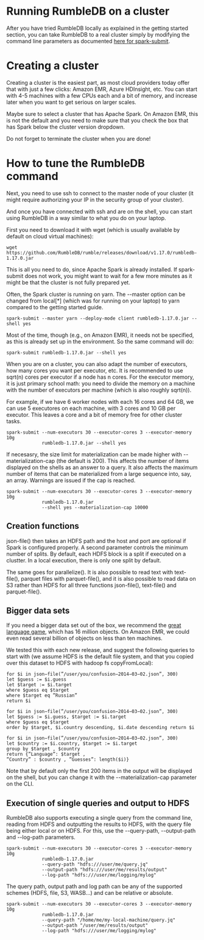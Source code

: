 # Running RumbleDB on a cluster

After you have tried RumbleDB locally as explained in the getting started section, you can take RumbleDB to a real cluster
simply by modifying the command line parameters as documented [here for spark-submit](https://spark.apache.org/docs/latest/submitting-applications.html).

# Creating a cluster

Creating a cluster is the easiest part, as most cloud providers today offer that with just a few clicks: Amazon EMR, Azure HDInsight, etc. You can start with 4-5 machines with a few CPUs each and a bit of memory, and increase later when you want to get serious on larger scales.

Maybe sure to select a cluster that has Apache Spark. On Amazon EMR, this is not the default and you need to make sure that you check the box that has Spark below the cluster version dropdown.

Do not forget to terminate the cluster when you are done!

# How to tune the RumbleDB command

Next, you need to use ssh to connect to the master node of your cluster (it might require authorizing your IP in the security group of your cluster).

And once you have connected with ssh and are on the shell, you can start using RumbleDB in a way similar to what you do on your laptop.

First you need to download it with wget (which is usually available by default on cloud virtual machines):

    wget https://github.com/RumbleDB/rumble/releases/download/v1.17.0/rumbledb-1.17.0.jar

This is all you need to do, since Apache Spark is already installed. If spark-submit does not work, you might want to wait for a few more minutes as it might be that the cluster is not fully prepared yet.

Often, the Spark cluster is running on yarn. The --master option can be changed from local[\*] (which was for running on your laptop) to yarn compared to the getting started guide.

    spark-submit --master yarn --deploy-mode client rumbledb-1.17.0.jar --shell yes
                 
Most of the time, though (e.g., on Amazon EMR), it needs not be specified, as this is already set up in the environment. So the same command will do:

    spark-submit rumbledb-1.17.0.jar --shell yes
                 
When you are on a cluster, you can also adapt the number of executors, how many cores you want per executor, etc. It is recommended to use sqrt(n) cores per executor if a node has n cores. For the executor memory, it is just primary school math: you need to divide the memory on a machine with the number of executors per machine (which is also roughly sqrt(n)).

For example, if we have 6 worker nodes with each 16 cores and 64 GB, we can use 5 executores on each machine, with 3 cores and 10 GB per executor. This leaves a core and a bit of memory free for other cluster tasks.

    spark-submit --num-executors 30 --executor-cores 3 --executor-memory 10g
                 rumbledb-1.17.0.jar --shell yes

If necesasry, the size limit for materialization can be made higher with --materialization-cap (the default is 200). This affects the number of items displayed on the shells as an answer to a query. It also affects the maximum number of items that can be materialized from a large sequence into, say, an array. Warnings are issued if the cap is reached.

    spark-submit --num-executors 30 --executor-cores 3 --executor-memory 10g
                 rumbledb-1.17.0.jar
                 --shell yes --materialization-cap 10000

## Creation functions

json-file() then takes an HDFS path and the host and port are optional if Spark is configured properly. A second parameter controls the minimum number of splits. By default, each HDFS block is a split if executed on a clustter. In a local execution, there is only one split by default.

The same goes for parallelize(). It is also possible to read text with text-file(), parquet files with parquet-file(), and it is also possible to read data on S3 rather than HDFS for all three functions json-file(), text-file() and parquet-file().

## Bigger data sets

If you need a bigger data set out of the box, we recommend the [great language game](http://lars.yencken.org/datasets/languagegame/), which has 16 million objects. On Amazon EMR, we could even read several billion of objects on less than ten machines.

We tested this with each new release, and suggest the following queries to start with (we assume HDFS is the default file system, and that you copied over this dataset to HDFS with hadoop fs copyFromLocal):

    for $i in json−file(”/user/you/confusion−2014−03−02.json”, 300)
    let $guess := $i.guess
    let $target := $i.target
    where $guess eq $target
    where $target eq ”Russian”
    return $i
    
    for $i in json−file(”/user/you/confusion−2014−03−02.json”, 300)
    let $guess := $i.guess, $target := $i.target
    where $guess eq $target
    order by $target, $i.country descending, $i.date descending return $i
    
    for $i in json−file(”/user/you/confusion−2014−03−02.json”, 300)
    let $country := $i.country, $target := $i.target
    group by $target , $country
    return {”Language”: $target ,
    ”Country” : $country , ”Guesses”: length($i)}

Note that by default only the first 200 items in the output will be displayed on the shell, but you can change it with the --materialization-cap parameter on the CLI.

## Execution of single queries and output to HDFS

RumbleDB also supports executing a single query from the command line, reading from HDFS and outputting the results to HDFS, with the query file being either local or on HDFS. For this, use the --query-path, --output-path and --log-path parameters.

    spark-submit --num-executors 30 --executor-cores 3 --executor-memory 10g
                 rumbledb-1.17.0.jar
                 --query-path "hdfs:///user/me/query.jq"
                 --output-path "hdfs:///user/me/results/output"
                 --log-path "hdfs:///user/me/logging/mylog"

The query path, output path and log path can be any of the supported schemes (HDFS, file, S3, WASB...) and can be relative or absolute.

    spark-submit --num-executors 30 --executor-cores 3 --executor-memory 10g
                 rumbledb-1.17.0.jar
                 --query-path "/home/me/my-local-machine/query.jq"
                 --output-path "/user/me/results/output"
                 --log-path "hdfs:///user/me/logging/mylog"

